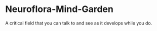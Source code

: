 # Neuroflora-Mind-Garden
A critical field that you can talk to and see as it develops while you do. 
